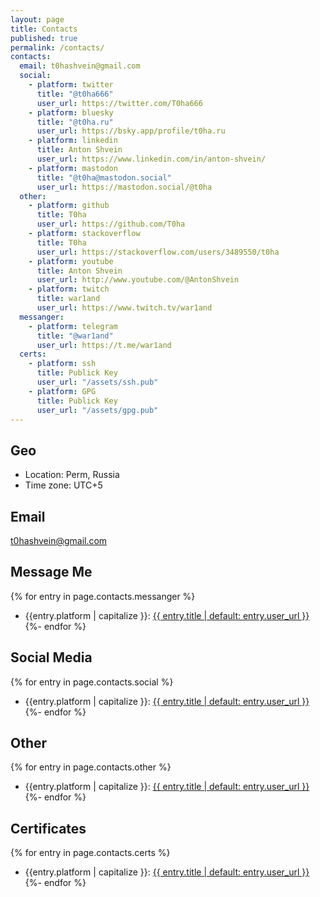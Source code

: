 ```yaml
---
layout: page
title: Contacts 
published: true
permalink: /contacts/
contacts:
  email: t0hashvein@gmail.com
  social:
    - platform: twitter
      title: "@t0ha666"
      user_url: https://twitter.com/T0ha666
    - platform: bluesky
      title: "@t0ha.ru"
      user_url: https://bsky.app/profile/t0ha.ru
    - platform: linkedin
      title: Anton Shvein
      user_url: https://www.linkedin.com/in/anton-shvein/ 
    - platform: mastodon
      title: "@t0ha@mastodon.social"
      user_url: https://mastodon.social/@t0ha
  other:
    - platform: github
      title: T0ha
      user_url: https://github.com/T0ha
    - platform: stackoverflow
      title: T0ha
      user_url: https://stackoverflow.com/users/3489550/t0ha
    - platform: youtube
      title: Anton Shvein
      user_url: http://www.youtube.com/@AntonShvein
    - platform: twitch
      title: war1and
      user_url: https://www.twitch.tv/war1and
  messanger:
    - platform: telegram
      title: "@war1and"
      user_url: https://t.me/war1and
  certs:
    - platform: ssh
      title: Publick Key
      user_url: "/assets/ssh.pub"
    - platform: GPG
      title: Publick Key
      user_url: "/assets/gpg.pub"
---
```


## Geo
- Location: Perm, Russia
- Time zone: UTC+5

## Email
<t0hashvein@gmail.com>

## Message Me
{% for entry in page.contacts.messanger %}
- {{entry.platform | capitalize }}: [{{ entry.title | default: entry.user_url }}]({{entry.user_url}})
{%- endfor %}

## Social Media

{% for entry in page.contacts.social %}
- {{entry.platform | capitalize }}: [{{ entry.title | default: entry.user_url }}]({{entry.user_url}})
{%- endfor %}

## Other

{% for entry in page.contacts.other %}
- {{entry.platform | capitalize }}: [{{ entry.title | default: entry.user_url }}]({{entry.user_url}})
{%- endfor %}

## Certificates

{% for entry in page.contacts.certs %}
- {{entry.platform | capitalize }}: [{{ entry.title | default: entry.user_url }}]({{entry.user_url}})
{%- endfor %}
